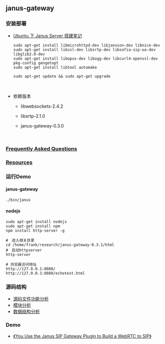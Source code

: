 ## janus-gateway

### 安装部署

+ [Ubuntu 下 Janus Server 搭建笔记](https://www.jianshu.com/p/760e2eb46a0e)

  ```ssh
  sudo apt-get install libmicrohttpd-dev libjansson-dev libnice-dev  
  sudo apt-get install libssl-dev libsrtp-dev libsofia-sip-ua-dev libglib2.0-dev
  sudo apt-get install libopus-dev libogg-dev libcurl4-openssl-dev pkg-config gengetopt 
  sudo apt-get install libtool automake

  sudo apt-get update && sudo apt-get upgrade
  ```

  ​

+ 依赖版本
  +  libwebsockets-2.4.2

  + libsrtp-2.1.0

  + janus-gateway-0.3.0

    ​

### [Frequently Asked Questions](https://janus.conf.meetecho.com/docs/FAQ)

### [Resources](https://janus.conf.meetecho.com/docs/resources.html)



### 运行Demo

#### janus-gateway

```
./bin/janus
```

#### nodejs

```
sudo apt-get install nodejs
sudo apt-get install npm
npm install http-server -g

#　进入相关目录
cd /home/frank/research/janus-gateway-0.3.1/html
#　启动httpserver
http-server 

# 浏览器访问地址
http://127.0.0.1:8080/
http://127.0.0.1:8080/echotest.html
```



###  源码结构

+ [源码文件功能分析](https://janus.conf.meetecho.com/docs/files.html)
+ [模块分析](https://janus.conf.meetecho.com/docs/modules.html)
+ [数据结构分析](https://janus.conf.meetecho.com/docs/annotated.html)




### Demo

+ [《You Use the Janus SIP Gateway Plugin to Build a WebRTC to SIP》](https://webrtc.ventures/2017/10/janus-webrtc-gateway-as-a-sip-gateway-how-to-monitor-it/)